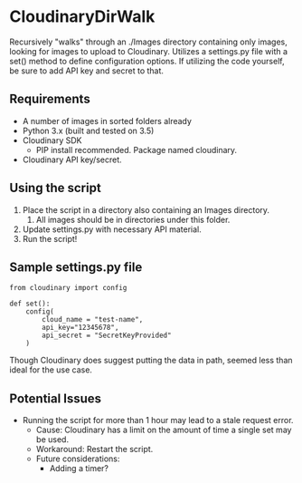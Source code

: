 # CloudinaryDirWalk
Recursively "walks" through an ./Images directory containing only images, looking for images to upload to Cloudinary.
Utilizes a settings.py file with a set() method to define configuration options.
If utilizing the code yourself, be sure to add API key and secret to that.
## Requirements
* A number of images in sorted folders already
* Python 3.x (built and tested on 3.5)
* Cloudinary SDK
  * PIP install recommended. Package named cloudinary.
* Cloudinary API key/secret.
## Using the script
1. Place the script in a directory also containing an Images directory.
    1. All images should be in directories under this folder.
2. Update settings.py with necessary API material.
3. Run the script!
## Sample settings.py file
    from cloudinary import config

    def set():
        config(
            cloud_name = "test-name",
            api_key="12345678",
            api_secret = "SecretKeyProvided"
        )
Though Cloudinary does suggest putting the data in path, seemed less than ideal for the use case.
## Potential Issues
* Running the script for more than 1 hour may lead to a stale request error.
  * Cause: Cloudinary has a limit on the amount of time a single set may be used.
  * Workaround: Restart the script.
  * Future considerations:
    * Adding a timer?
